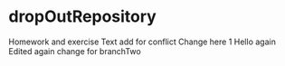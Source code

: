 # dropOutRepository
Homework and exercise
Text add for conflict
Change here 1
Hello again
Edited again 
change for branchTwo